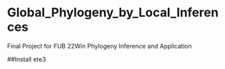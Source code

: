 # Global_Phylogeny_by_Local_Inferences
Final Project for FUB 22Win Phylogeny Inference and Application

##Install ete3
